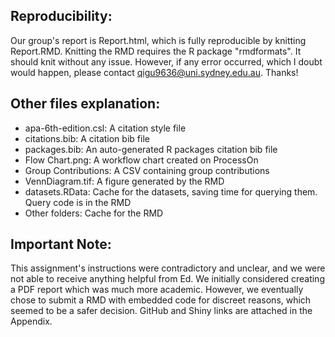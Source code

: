 ## Reproducibility:
Our group's report is Report.html, which is fully reproducible by knitting Report.RMD. Knitting the RMD requires the R package "rmdformats". It should knit without any issue. However, if any error occurred, which I doubt would happen, please contact qigu9636@uni.sydney.edu.au. Thanks!

## Other files explanation:
* apa-6th-edition.csl: 	A citation style file
* citations.bib: 		A citation bib file
* packages.bib:                        An auto-generated R packages citation bib file
* Flow Chart.png: 	                A workflow chart created on ProcessOn
* Group Contributions: 	A CSV containing group contributions
* VennDiagram.tif: 		A figure generated by the RMD
* datasets.RData: 		Cache for the datasets, saving time for querying them. Query code is in the RMD
* Other folders: 		Cache for the RMD

## Important Note:
This assignment's instructions were contradictory and unclear, and we were not able to receive anything helpful from Ed. We initially considered creating a PDF report which was much more academic. However, we eventually chose to submit a RMD with embedded code for discreet reasons, which seemed to be a safer decision.
GitHub and Shiny links are attached in the Appendix.